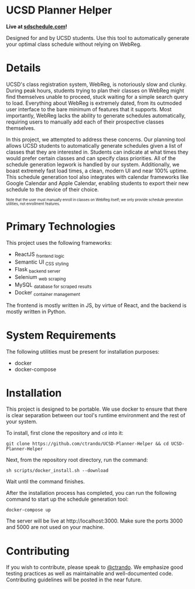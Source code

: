# UCSD Planner Helper
 
**Live at [sdschedule.com](https://sdschedule.com)!**

Designed for and by UCSD students. Use this tool to automatically generate
your optimal class schedule without relying on WebReg.

# Details 

UCSD's class registration system, WebReg, is notoriously slow and clunky. 
During peak hours, students trying to plan their classes on WebReg might find
themselves unable to proceed, stuck waiting for a simple search query to load.
Everything about WebReg is extremely dated, from its outmoded user interface
to the bare minimum of features that it supports. Most importantly, WebReg
lacks the ability to generate schedules automatically, requiring users to
manually add each of their prospective classes themselves.

In this project, we attempted to address these concerns. Our planning tool 
allows UCSD students to automatically generate schedules given a list of classes
that they are interested in. Students can indicate at what times they would 
prefer certain classes and can specify class priorities. All of the 
schedule generation legwork is handled by our system. Additionally, we boast
extremely fast load times, a clean, modern UI and near 100% uptime. This 
schedule generation tool also integrates with calendar frameworks like
Google Calendar and Apple Calendar, enabling students to export their new
schedule to the device of their choice.

<sub><sup>Note that the user must manually enroll in classes on WebReg itself; 
we only provide schedule generation utilities, not enrollment features.</sup></sub>

# Primary Technologies

This project uses the following frameworks:

* ReactJS <sub>frontend logic</sub>
* Semantic UI <sub>CSS styling</sub>
* Flask <sub>backend server</sub>
* Selenium <sub>web scraping</sub>
* MySQL <sub>database for scraped results</sub>
* Docker <sub>container management</sub>

The frontend is mostly written in JS, by virtue of React, and the backend is
mostly written in Python. 

# System Requirements

The following utilities must be present for installation purposes: 

* docker
* docker-compose

# Installation 

This project is designed to be portable. We use docker to ensure that there is
clear separation between our tool's runtime environment and the
rest of your system.

To install, first clone the repository and `cd` into it:

```
git clone https://github.com/ctrando/UCSD-Planner-Helper && cd UCSD-Planner-Helper
```

Next, from the repository root directory, run the command:

```
sh scripts/docker_install.sh --download
```

Wait until the command finishes.

After the installation process has completed, you can run the following command to
start up the schedule generation tool:

```
docker-compose up
```

The server will be live at http://localhost:3000. Make sure the ports 3000 and 5000 
are not used on your machine.

# Contributing 

If you wish to contribute, please speak to [@ctrando](https://github.com/ctrando). 
We emphasize good testing practices as well as maintainable and well-documented code.
Contributing guidelines will be posted in the near future.
